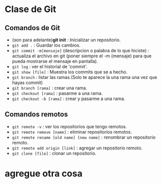 # Clase de Git
## Comandos de Git
- (son para adelante)**git init** : Inicializar un repositorio.
- ````git add .```` : Guardar los cambios.
- ````git commit -m[mensaje]```` (descripcion o palabra de lo que hiciste) : actualiza el archivo en git (poner siempre el -m (mensaje) para que pueda mostrarse el mensaje en pantalla).
- ````git log```` : ver el historial de 'commit'.
- ````git show [file]```` : Muestra los commits que se a hecho.
- ````git branch```` : listar las ramas.(Solo te aparece la una rama una vez que hayas commit)
- ````git branch [rama]```` : crear una rama.
- ````git checkout [rama]```` : pasarme a una rama.
- ````git checkout -b [rama]```` : crear y pasarme a una rama.
  
 ## Comandos remotos 
- ````git remote -v```` : ver los repositorios que tengo remotos.
- ````git remote remove [name]```` : eliminar repositorios remotos.
- ````git remote rename [old name] [new name]```` : renombrar un repositorio remoto.
- ````git remote add origin [link]```` : agregar un repositorio remoto.
- ````git clone [file]```` : clonar un repositorio.

# agregue otra cosa